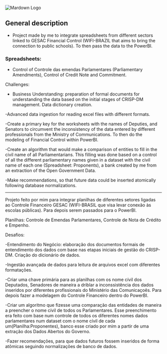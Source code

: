 ![Mardown Logo](https://www.gov.br/mcom/pt-br/acesso-a-informacao/acoes-e-programas/wi-fi-brasil/wi-fi-brasil-1/@@collective.cover.banner/c5b4edcd-e164-4632-ad98-d37765684777/@@images/90c578cf-47c6-4bec-9773-44afc3c4c2db.png)

## General description

* Project made by me to integrate spreadsheets from different sectors linked to GESAC Financial Control (WIFI-BRAZIL that aims to bring the connection to public schools). To then pass the data to the PowerBI.

### Spreadsheets: 

* Control of Controle das emendas Parlamentares (Parliamentary Amendments), Control of Credit Note and Commitment.

Challenges:

- Business Understanding: preparation of formal documents for understanding the data based on the initial stages of CRISP-DM management. Data dictionary creation.

-Advanced data ingestion for reading excel files with different formats.

-Create a primary key for the worksheets with the names of Deputies, and Senators to circumvent the inconsistency of the data entered by different professionals from the Ministry of Communications. To then do the modeling of Financial Control within PowerBI.

-Create an algorithm that would make a comparison of entities to fill in the civil name of all Parliamentarians. This filling was done based on a control of all the different parliamentary names given in a dataset with the civil name of each one (Spreadsheet: Proponents), a bank created by me from an extraction of the Open Government Data.

-Make recommendations, so that future data could be inserted atomically following database normalizations.

----------------------------------------------------------------------------
Projeto feito por mim para integrar planilhas de diferentes setores ligadas ao Controle Financeiro GESAC (WIFI-BRASIL que visa levar conexão às escolas públicas). Para depois serem passados para o PowerBI.

Planilhas: Controle de Emendas Parlamentares, Controle de Nota de Crédito e Empenho.

Desafios: 

-Entendimento do Negócio: elaboração dos documentos formais de entendimento dos dados com base nas etapas iniciais de gestão do CRISP-DM. Criação do dicionário de dados.

-Ingestão avançada de dados para leitura de arquivos excel com diferentes formatações.

-Criar uma chave primária para as planilhas com os nome cívil dos Deputados, Senadores  de maneira a driblar a inconssistência dos dados inseridos por diferentes profissionais do Ministério das Comunicaçoẽs. Para depois fazer a modelagem do Controle Financeiro dentro do PowerBI.

-Criar um  algoritmo que fizesse uma comparação das entidades de maneira a preencher o nome cívil de todos os Parlamentares. Esse preenchimento era feito com base num controle de todos os diferentes nomes dados parlamentares num dataset com o nome cívil de cada um(Planilha:Proponentes), banco esse criado por mim a partir de uma extração dos Dados Abertos do Governo. 

-Fazer recomendações, para que dados futuros fossem inseridos de forma atômicas seguindo normalizações de banco de dados.
